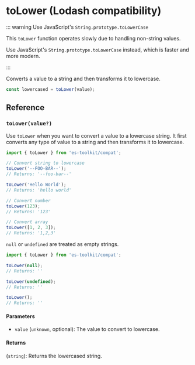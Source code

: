 # toLower (Lodash compatibility)

::: warning Use JavaScript's `String.prototype.toLowerCase`

This `toLower` function operates slowly due to handling non-string values.

Use JavaScript's `String.prototype.toLowerCase` instead, which is faster and more modern.

:::

Converts a value to a string and then transforms it to lowercase.

```typescript
const lowercased = toLower(value);
```

## Reference

### `toLower(value?)`

Use `toLower` when you want to convert a value to a lowercase string. It first converts any type of value to a string and then transforms it to lowercase.

```typescript
import { toLower } from 'es-toolkit/compat';

// Convert string to lowercase
toLower('--FOO-BAR--');
// Returns: '--foo-bar--'

toLower('Hello World');
// Returns: 'hello world'

// Convert number
toLower(123);
// Returns: '123'

// Convert array
toLower([1, 2, 3]);
// Returns: '1,2,3'
```

`null` or `undefined` are treated as empty strings.

```typescript
import { toLower } from 'es-toolkit/compat';

toLower(null);
// Returns: ''

toLower(undefined);
// Returns: ''

toLower();
// Returns: ''
```

#### Parameters

- `value` (`unknown`, optional): The value to convert to lowercase.

#### Returns

(`string`): Returns the lowercased string.
